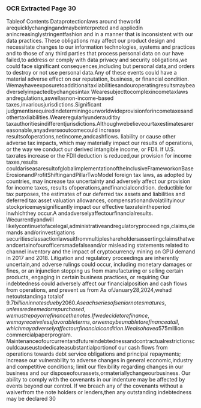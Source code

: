 ### OCR Extracted Page 30

Tableof Contents
Dataprotectionlaws around theworld arequicklychangingandmaybeinterpreted and appliedin anincreasinglystringentfashion
and in a manner that is inconsistent with our data practices. These obligations may affect our product design and necessitate
changes to our information technologies, systems and practices and to those of any third parties that process personal data on our
have failed,to address or comply with data privacy and security obligations,we could face significant consequences,including but
personal data,and orders to destroy or not use personal data.Any of these events could have a material adverse effect on our
reputation, business, or financial condition.
Wemayhaveexposuretoadditionaltaxliabilitiesandouroperatingresultsmaybeadverselyimpactedbychangesintax
Wearesubjecttocomplexincometaxlaws andregulations,aswellasnon-income-based taxes,invariousjurisdictions.Significant
judgmentisrequiredindeterminingourworldwideprovisionforincometaxesandothertaxliabilities.Weareregularlyunderauditby
taxauthoritiesindifferentjurisdictions.Althoughwebelieveourtaxestimatesarereasonable,anyadverseoutcomecould increase
resultsofoperations,netincome,andcashflows.
liability or cause other adverse tax impacts, which may materially impact our results of operations, or the way we conduct our
derived intangible income, or FDll. If U.S. taxrates increase or the FDll deduction is reduced,our provision for income taxes,results
couldariseasaresultofglobalimplementationoftheInclusiveFrameworkonBaseErosionandProfitShiftingandPillarTwoModel
foreign tax laws, as adopted by countries, may increase tax uncertainty and adversely affect our provision for income taxes, results
ofoperations,andfinancialcondition.
deductible for tax purposes, the estimates of our deferred tax assets and liabilities and deferred tax asset valuation allowances,
compensationandvolatilityinour stockpricemaysignificantly impact our effective taxrateintheperiod inwhichthey occur.A
andadverselyaffectourfinancialresults.
Wecurrentlyandwill likelycontinuetofacelegal,administrativeandregulatoryproceedings,claims,demands and/orinvestigations
securitiesclassactionlawsuitfrommultipleshareholdersassertingclaimsthatweandcertainofourofficersmadefalseand/or
misleading statements related to channel inventory and the impact of cryptocurrency mining on GPU demand in 2017 and 2018.
Litigation and regulatory proceedings are inherently uncertain,and adverse rulings could occur, including monetary damages or
fines, or an injunction stopping us from manufacturing or selling certain products, engaging in certain business practices, or requiring
Our indebtedness could adversely affect our financialposition and cash flows from operations, and prevent us from
As ofJanuary28,2024,wehad netoutstandinga totalof $9.7billion innotesdueby2060.As eachseries of seniornotes matures,
unlessredeemedorrepurchased,wemustrepayorrefinancethenotes.Ifwedecidetorefinance,wemayreceivelessfavorable
terms,orwemaybeunabletorefinanceatall,whichmayadverselyaffectourfinancialcondition.We alsohavea$575million
commercialpaperprogram.
Maintenanceofourcurrentandfutureindebtednessandcontractualrestrictionscouldcauseustodedicateasubstantialportionof
our cash flows from operations towards debt service obligations and principal repayments; increase our vulnerability to adverse
changes in general economic,industry and competitive conditions; limit our flexibility regarding changes in our business and our
disposeofourassets,ormateriallychangeourbusiness.
Our ability to comply with the covenants in our indenture may be affected by events beyond our control. If we breach any of the
covenants without a waiverfrom the note holders or lenders,then any outstanding indebtedness may be declared
30